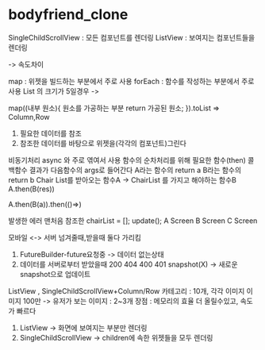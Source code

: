 # bodyfriend_clone


SingleChildScrollView : 모든 컴포넌트를 렌더링
ListView : 보여지는 컴포넌트들을 렌더링

-> 속도차이


map : 위젯을 빌드하는 부분에서 주로 사용
forEach : 함수를 작성하는 부분에서 주로 사용
List 의 크기가 5일경우 ->

map((내부 원소){
    원소를 가공하는 부분
    return 가공된 원소;
}).toList => Column,Row

1. 필요한 데이터를 참조
2. 참조한 데이터를 바탕으로 위젯을(각각의 컴포넌트)그린다

비동기처리 async 와 주로 엮여서 사용
함수의 순차처리를 위해 필요한 함수(then) 콜백함수 결과가 다음함수의 args로 들어간다
A라는 함수의 return a
B라는 함수의 return b
Chair List를 받아오는 함수A -> ChairList 를 가지고 해야하는 함수B
A.then(B(res))

A.then(B(a)).then(()=>)

발생한 에러
맨처음 참조한 chairList = [];
update();
A Screen
B Screen
C Screen

모바일 <-> 서버
넘겨줄때,받을때 둘다 가리킴
1) FutureBuilder-future요청중 -> 데이터 없는상태
2) 데이터를 서버로부터 받았을때 200 404 400 401  snapshot(X) -> 새로운 snapshot으로 업데이트

ListView , SingleChildScrollView+Column/Row
카테고리 : 10개, 각각 이미지
이미지 100만 -> 유저가 보는 이미지 : 2~3개 장점 : 메모리의 효율 더 올릴수있고, 속도가 빠르다
1) ListView -> 화면에 보여지는 부분만 렌더링
2) SingleChildScrollView -> children에 속한 위젯들을 모두 렌더링

